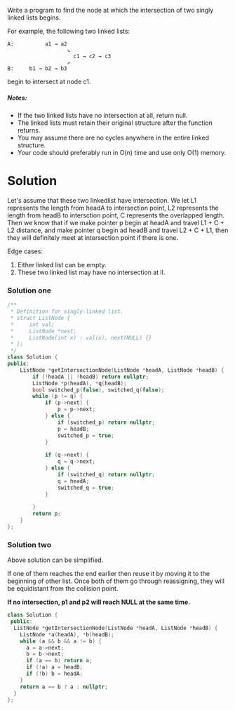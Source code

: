 Write a program to find the node at which the intersection of two singly linked lists begins.


For example, the following two linked lists:

```
A:          a1 → a2
                   ↘
                     c1 → c2 → c3
                   ↗            
B:     b1 → b2 → b3
```

begin to intersect at node c1.


##### Notes:

* If the two linked lists have no intersection at all, return null.  
* The linked lists must retain their original structure after the function returns.  
* You may assume there are no cycles anywhere in the entire linked structure.  
* Your code should preferably run in O(n) time and use only O(1) memory.  


# Solution
    
Let's assume that these two linkedlist have intersection. We let L1 represents the length from headA to intersection point, L2 represents the length from headB to intersction point, C represents the overlapped length. Then we know that if we make pointer p begin at headA and travel L1 + C + L2 distance, and make pointer q begin ad headB and travel L2 + C + L1, then they will definitely meet at intersection point if there is one.
    
    
Edge cases:

1. Either linked list can be empty.
2. These two linked list may have no intersection at ll.
    
### Solution one    
    
```cpp
/**
 * Definition for singly-linked list.
 * struct ListNode {
 *     int val;
 *     ListNode *next;
 *     ListNode(int x) : val(x), next(NULL) {}
 * };
 */
class Solution {
public:
    ListNode *getIntersectionNode(ListNode *headA, ListNode *headB) {
        if (!headA || !headB) return nullptr;
        ListNode *p(headA), *q(headB);
        bool switched_p(false), switched_q(false);
        while (p != q) {
            if (p->next) {
                p = p->next;
            } else {
                if (switched_p) return nullptr;
                p = headB;
                switched_p = true;
            }
            
            if (q->next) {
                q = q->next;
            } else {
                if (switched_q) return nullptr;
                q = headA;
                switched_q = true;
            }
            
        }      
        return p;
    }
};
```

    
    
### Solution two    

Above solution can be simplified.

If one of them reaches the end earlier then reuse it by moving it to the beginning of other list.
Once both of them go through reassigning, they will be equidistant from the collision point.
    
__If no intersection, p1 and p2 will reach NULL at the same time.__ 

```cpp
class Solution {
 public:
  ListNode *getIntersectionNode(ListNode *headA, ListNode *headB) {
    ListNode *a(headA), *b(headB);
    while (a && b && a != b) {
      a = a->next;
      b = b->next;
      if (a == b) return a;
      if (!a) a = headB;
      if (!b) b = headA;
    }
    return a == b ? a : nullptr;
  }
};
```
